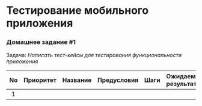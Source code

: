 # Тестирование мобильного приложения

### Домашнее задание #1

Задача: _Написать тест-кейсы для тестирования функциональности приложения_

| No | Приоритет | Название | Предусловия | Шаги | Ожидаемый результат | Комментарий |
| :--: | :--: | :--- | :--- | :--- | :--- | :--- |
| 1 |  |  |  |  |  |  |
